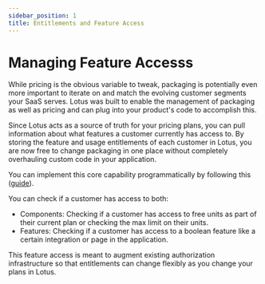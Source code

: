 ```yaml
---
sidebar_position: 1
title: Entitlements and Feature Access
---
```


# Managing Feature Accesss

While pricing is the obvious variable to tweak, packaging is potentially even more important to iterate on and match the evolving customer segments your SaaS serves. Lotus was built to enable the management of packaging as well as pricing and can plug into your product's code to accomplish this.

Since Lotus acts as a source of truth for your pricing plans, you can pull information about what features a customer currently has access to. By storing the feature and usage entitlements of each customer in Lotus, you are now free to change packaging in one place without completely overhauling custom code in your application.

You can implement this core capability programmatically by following this ([guide](../api/customers/get-customer-access)).

You can check if a customer has access to both:

- Components: Checking if a customer has access to free units as part of their current plan or checking the max limit on their units.
- Features: Checking if a customer has access to a boolean feature like a certain integration or page in the application.

This feature access is meant to augment existing authorization infrastructure so that entitlements can change flexibly as you change your plans in Lotus.

